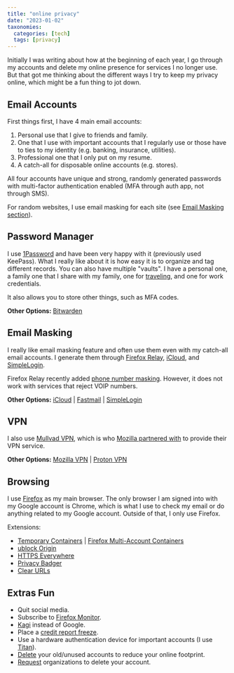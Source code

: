 ```yaml
---
title: "online privacy"
date: "2023-01-02"
taxonomies:
  categories: [tech]
  tags: [privacy]
---
```


Initially I was writing about how at the beginning of each year, I go through my accounts and delete my online presence for services I no longer use. But that got me thinking about the different ways I try to keep my privacy online, which might be a fun thing to jot down.

## Email Accounts

First things first, I have 4 main email accounts:

1. Personal use that I give to friends and family.
2. One that I use with important accounts that I regularly use or those have to ties to my identity (e.g. banking, insurance, utilities).
3. Professional one that I only put on my resume.
4. A catch-all for disposable online accounts (e.g. stores).

All four accounts have unique and strong, randomly generated passwords with multi-factor authentication enabled (MFA through auth app, not through SMS).

For random websites, I use email masking for each site (see [Email Masking section](#email-masking)).

## Password Manager

I use [1Password](https://1password.com) and have been very happy with it (previously used KeePass). What I really like about it is how easy it is to organize and tag different records. You can also have multiple "vaults". I have a personal one, a family one that I share with my family, one for [traveling](https://support.1password.com/travel-mode/), and one for work credentials.

It also allows you to store other things, such as MFA codes.

**Other Options:** [Bitwarden](https://bitwarden.com/pricing/)

## Email Masking

I really like email masking feature and often use them even with my catch-all email accounts. I generate them through [Firefox Relay](https://relay.firefox.com), [iCloud](https://support.apple.com/en-us/HT210425), and [SimpleLogin](https://simplelogin.io).

Firefox Relay recently added [phone number masking](https://blog.mozilla.org/en/privacy-security/hide-your-phone-number-with-firefox-relay/). However, it does not work with services that reject VOIP numbers.

**Other Options:** [iCloud](https://support.apple.com/en-us/HT210425) | [Fastmail](https://1password.com/fastmail/) | [SimpleLogin](https://simplelogin.io)

## VPN

I also use [Mullvad VPN](https://mullvad.net), which is who [Mozilla partnered with](https://mullvad.net/en/blog/2019/12/3/mullvad-partnerships-page-has-been-updated-mozilla/) to provide their VPN service.

**Other Options:** [Mozilla VPN](https://vpn.mozilla.org/) | [Proton VPN](https://protonvpn.com)

## Browsing

I use [Firefox](https://www.mozilla.org/en-US/firefox/) as my main browser. The only browser I am signed into with my Google account is Chrome, which is what I use to check my email or do anything related to my Google account. Outside of that, I only use Firefox.

Extensions:

- [Temporary Containers](https://addons.mozilla.org/en-US/firefox/addon/temporary-containers/) | [Firefox Multi-Account Containers](https://addons.mozilla.org/en-US/firefox/addon/multi-account-containers/)
- [ublock Origin](https://addons.mozilla.org/en-US/firefox/addon/ublock-origin/)
- [HTTPS Everywhere](https://addons.mozilla.org/en-US/firefox/addon/https-everywhere/)
- [Privacy Badger](https://addons.mozilla.org/en-US/firefox/addon/privacy-badger17/)
- [Clear URLs](https://addons.mozilla.org/en-US/firefox/addon/clearurls/)

## Extras Fun

- Quit social media.
- Subscribe to [Firefox Monitor](https://monitor.firefox.com).
- [Kagi](https://kagi.com/settings?p=billing_plan) instead of Google.
- Place a [credit report freeze](https://consumer.ftc.gov/articles/what-know-about-credit-freezes-fraud-alerts#freeze).
- Use a hardware authentication device for important accounts (I use [Titan](https://cloud.google.com/titan-security-key)).
- [Delete](https://justdeleteme.xyz) your old/unused accounts to reduce your online footprint.
- [Request](https://yourdigitalrights.org) organizations to delete your account.
